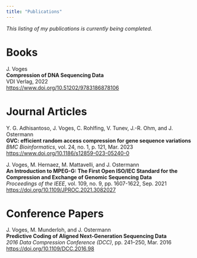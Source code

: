 ```yaml
---
title: "Publications"
---
```


_This listing of my publications is currently being completed._

# Books

J. Voges\
**Compression of DNA Sequencing Data**\
VDI Verlag, 2022\
https://www.doi.org/10.51202/9783186878106

# Journal Articles

Y. G. Adhisantoso, J. Voges, C. Rohlfing, V. Tunev, J.-R. Ohm, and J. Ostermann\
**GVC: efficient random access compression for gene sequence variations**\
_BMC Bioinformatics_, vol. 24, no. 1, p. 121, Mar. 2023\
https://www.doi.org/10.1186/s12859-023-05240-0

J. Voges, M. Hernaez, M. Mattavelli, and J. Ostermann\
**An Introduction to MPEG-G: The First Open ISO/IEC Standard for the Compression and Exchange of Genomic Sequencing Data**\
_Proceedings of the IEEE_, vol. 109, no. 9, pp. 1607-1622, Sep. 2021\
https://doi.org/10.1109/JPROC.2021.3082027

# Conference Papers

J. Voges, M. Munderloh, and J. Ostermann\
**Predictive Coding of Aligned Next-Generation Sequencing Data**\
_2016 Data Compression Conference (DCC)_, pp. 241–250, Mar. 2016\
https://doi.org/10.1109/DCC.2016.98
